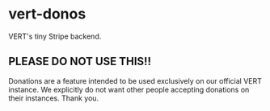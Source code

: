 # vert-donos

VERT's tiny Stripe backend.

## PLEASE DO NOT USE THIS!!

Donations are a feature intended to be used exclusively on our official VERT instance. We explicitly do not want other people accepting donations on their instances. Thank you.
